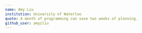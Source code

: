 ```yaml
---
name: Amy Liu
institution: University of Waterloo
quote: A month of programming can save two weeks of planning.
github_user: amyzliu
---
```


